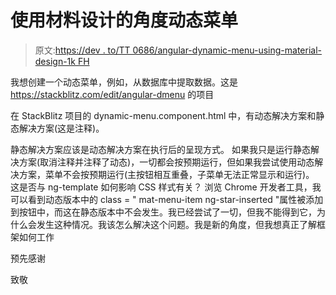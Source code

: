 # 使用材料设计的角度动态菜单

> 原文:[https://dev . to/TT 0686/angular-dynamic-menu-using-material-design-1k FH](https://dev.to/tt0686/angular-dynamic-menu-using-material-design-1kfh)

我想创建一个动态菜单，例如，从数据库中提取数据。这是 https://stackblitz.com/edit/angular-dmenu 的项目

在 StackBlitz 项目的 dynamic-menu.component.html 中，有动态解决方案和静态解决方案(这是注释)。

静态解决方案应该是动态解决方案在执行后的呈现方式。
如果我只是运行静态解决方案(取消注释并注释了动态)，一切都会按预期运行，但如果我尝试使用动态解决方案，菜单不会按预期运行(主按钮相互重叠，子菜单无法正常显示和运行)。
这是否与 ng-template 如何影响 CSS 样式有关？
浏览 Chrome 开发者工具，我可以看到动态版本中的 class = " mat-menu-item ng-star-inserted "属性被添加到按钮中，而这在静态版本中不会发生。我已经尝试了一切，但我不能得到它，为什么会发生这种情况。我该怎么解决这个问题。我是新的角度，但我想真正了解框架如何工作

预先感谢

致敬